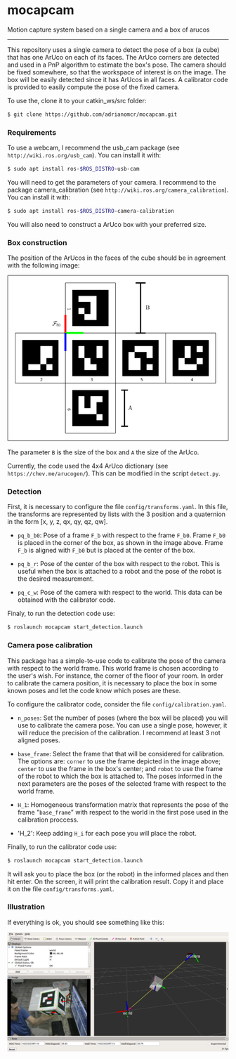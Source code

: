 # mocapcam
Motion capture system based on a single camera and a box of arucos

---------------------

This repository uses a single camera to detect the pose of a box (a cube) that has one ArUco on each of its faces. The ArUco corners are detected and used in a PnP algorithm to estimate the box's pose.
The camera should be fixed somewhere, so that the workspace of interest is on the image. The box will be easily detected since it has ArUcos in all faces. A calibrator code is provided to easily compute the pose of the fixed camera.

To use the, clone it to your catkin_ws/src folder:

```bash
$ git clone https://github.com/adrianomcr/mocapcam.git
```



### Requirements

To use a webcam, I recommend the usb_cam package (see `http://wiki.ros.org/usb_cam`). You can install it with:

```bash
$ sudo apt install ros-$ROS_DISTRO-usb-cam
```

You will need to get the parameters of your camera. I recommend to the package camera_calibration (see `http://wiki.ros.org/camera_calibration`). You can install it with:

```bash
$ sudo apt install ros-$ROS_DISTRO-camera-calibration
```

You will also need to construct a ArUco box with your preferred size.



### Box construction

The position of the ArUcos in the faces of the cube should be in agreement with the following image:

![image](https://github.com/adrianomcr/mocapcam/blob/main/images/box_pattern.png)

The parameter `B` is the size of the box and `A` the size of the ArUco.

Currently, the code used the 4x4 ArUco dictionary (see `https://chev.me/arucogen/`). This can be modified in the script `detect.py`.



### Detection

First, it is necessary to configure the file `config/transforms.yaml`. In this file, the transforms are represented by lists with the 3 position and a quaternion in the form [x, y, z, qx, qy, qz, qw].

- `pq_b_b0`: Pose of a frame `F_b` with respect to the frame `F_b0`. Frame `F_b0` is placed in the corner of the box, as shown in the image above. Frame `F_b` is aligned with `F_b0` but is placed at the center of the box.

- `pq_b_r`: Pose of the center of the box with respect to the robot. This is useful when the box is attached to a robot and the pose of the robot is the desired measurement.

- `pq_c_w`: Pose of the camera with respect to the world. This data can be obtained with the calibrator code.

Finaly, to run the detection code use:

```bash
$ roslaunch mocapcam start_detection.launch
```



### Camera pose calibration

This package has a simple-to-use code to calibrate the pose of the camera with respect to the world frame. This world frame is chosen according to the user's wish. For instance, the corner of the floor of your room. In order to calibrate the camera position, it is necessary to place the box in some known poses and let the code know which poses are these. 

To configure the calibrator code, consider the file `config/calibration.yaml`. 

- `n_poses`: Set the number of poses (where the box will be placed) you will use to calibrate the camera pose. You can use a single pose, however, it will reduce the precision of the calibration. I recommend at least 3 not aligned poses.

- `base_frame`: Select the frame that that will be considered for calibration. The options are: `corner` to use the frame depicted in the image above; `center` to use the frame in the box's center; and `robot` to use the frame of the robot to which the box is attached to. The poses informed in the next parameters are the poses of the selected frame with respect to the world frame.

- `H_1`: Homogeneous transformation matrix that represents the pose of the frame "`base_frame`" with respect to the world in the first pose used in the calibration proccess.

- 'H_2': Keep adding `H_i` for each pose you will place the robot.

Finally, to run the calibrator code use:

```bash
$ roslaunch mocapcam start_detection.launch
``` 

It will ask you to place the box (or the robot) in the informed places and then hit enter. On the screen, it will print the calibration result. Copy it and place it on the file `config/transforms.yaml`.



### Illustration

If everything is ok, you should see something like this:

![image](https://github.com/adrianomcr/mocapcam/blob/main/images/illustration.png)


